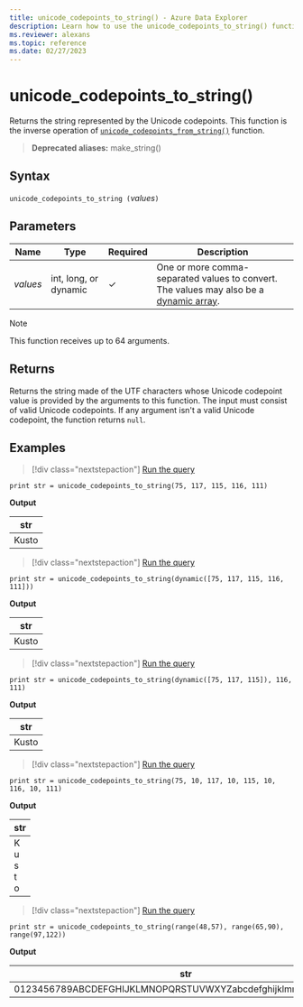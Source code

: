 ```yaml
---
title: unicode_codepoints_to_string() - Azure Data Explorer
description: Learn how to use the unicode_codepoints_to_string() function to return the string represented by the Unicode codepoints.
ms.reviewer: alexans
ms.topic: reference
ms.date: 02/27/2023
---
```

# unicode_codepoints_to_string()

Returns the string represented by the Unicode codepoints. This function is the inverse operation of [`unicode_codepoints_from_string()`](unicode-codepoints-from-string-function.md) function.

> **Deprecated aliases:** make_string()

## Syntax

`unicode_codepoints_to_string (`*values*`)`

## Parameters

| Name | Type | Required | Description |
|--|--|--|--|
| *values* | int, long, or dynamic | &check; | One or more comma-separated values to convert. The values may also be a [dynamic array](scalar-data-types/dynamic.md).|

> [!NOTE]
> This function receives up to 64 arguments.

## Returns

Returns the string made of the UTF characters whose Unicode codepoint value is provided by the arguments to this function. The input must consist of valid Unicode codepoints.
If any argument isn't a valid Unicode codepoint, the function returns `null`.

## Examples

> [!div class="nextstepaction"]
> <a href="https://dataexplorer.azure.com/clusters/kvce69202ceceed490b88d.northeurope/databases/Other?query=H4sIAAAAAAAAAysoyswrUSguKVKwVSjNy0zOT0mNBxEF+UDx4viS/HigXGZeuoa5qY6CoaE5iACzzECEoSYA+KAQ+EAAAAA=" target="_blank">Run the query</a>

```kusto
print str = unicode_codepoints_to_string(75, 117, 115, 116, 111)
```

**Output**

|str|
|---|
|Kusto|

> [!div class="nextstepaction"]
> <a href="https://dataexplorer.azure.com/clusters/kvce69202ceceed490b88d.northeurope/databases/Other?query=H4sIAAAAAAAAAysoyswrUSguKVKwVSjNy0zOT0mNBxEF+UDx4viS/HigXGZeukZKZV5ibmayRrS5qY6CoaE5iACzzECEYaymJgBfBO+kSwAAAA==" target="_blank">Run the query</a>

```kusto
print str = unicode_codepoints_to_string(dynamic([75, 117, 115, 116, 111]))
```

**Output**

|str|
|---|
|Kusto|

> [!div class="nextstepaction"]
> <a href="https://dataexplorer.azure.com/clusters/kvce69202ceceed490b88d.northeurope/databases/Other?query=H4sIAAAAAAAAAysoyswrUSguKVKwVSjNy0zOT0mNBxEF+UDx4viS/HigXGZeukZKZV5ibmayRrS5qY6CoaE5iDCN1QRRZiDCUBMAeB3lVUsAAAA=" target="_blank">Run the query</a>

```kusto
print str = unicode_codepoints_to_string(dynamic([75, 117, 115]), 116, 111)
```

**Output**

|str|
|---|
|Kusto|

> [!div class="nextstepaction"]
> <a href="https://dataexplorer.azure.com/clusters/kvce69202ceceed490b88d.northeurope/databases/Other?query=H4sIAAAAAAAAAysoyswrUSguKVKwVSjNy0zOT0mNBxEF+UDx4viS/HigXGZeuoa5qY6CoQEQG5rDGHARMxjDUBMACrIR/1AAAAA=" target="_blank">Run the query</a>

```kusto
print str = unicode_codepoints_to_string(75, 10, 117, 10, 115, 10, 116, 10, 111)
```

**Output**

|str|
|---|
|K<br>u<br>s<br>t<br>o|

> [!div class="nextstepaction"]
> <a href="https://dataexplorer.azure.com/clusters/kvce69202ceceed490b88d.northeurope/databases/Other?query=H4sIAAAAAAAAAysoyswrUSguKVKwVSjNy0zOT0mNBxEF+UDx4viS/HigXGZeukZRYl56qoaJhY6puaaOAoRnZqpjaQDnWZrrGBoZaWoCAIEH/7dTAAAA" target="_blank">Run the query</a>

```kusto
print str = unicode_codepoints_to_string(range(48,57), range(65,90), range(97,122))
```

**Output**

|str|
|---|
0123456789ABCDEFGHIJKLMNOPQRSTUVWXYZabcdefghijklmnopqrstuvwxyz|
